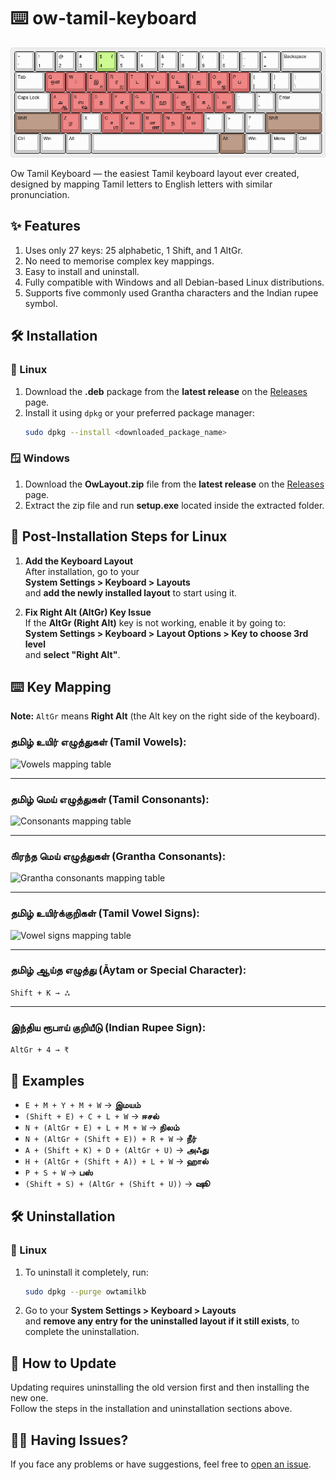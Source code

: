 # ⌨️ ow-tamil-keyboard
![Keyboard layout](./assets/ow-tamil-keyboard-colored.png)

Ow Tamil Keyboard — the easiest Tamil keyboard layout ever created, designed by mapping Tamil letters to English letters with similar pronunciation.

## ✨ Features
1. Uses only 27 keys: 25 alphabetic, 1 Shift, and 1 AltGr.
2. No need to memorise complex key mappings.
3. Easy to install and uninstall.
4. Fully compatible with Windows and all Debian-based Linux distributions.
5. Supports five commonly used Grantha characters and the Indian rupee symbol.

## 🛠️ Installation
### 🐧 Linux
1. Download the **.deb** package from the **latest release** on the [Releases](https://github.com/coderganesh/ow-tamil-keyboard/releases) page.
2. Install it using `dpkg` or your preferred package manager:
   ```bash
   sudo dpkg --install <downloaded_package_name>
### 🪟 Windows
1. Download the **OwLayout.zip** file from the **latest release** on the [Releases](https://github.com/coderganesh/ow-tamil-keyboard/releases) page.
2. Extract the zip file and run **setup.exe** located inside the extracted folder.

## 🔧 Post-Installation Steps for Linux

1. **Add the Keyboard Layout**  
   After installation, go to your  
   **System Settings > Keyboard > Layouts**  
   and **add the newly installed layout** to start using it.

2. **Fix Right Alt (AltGr) Key Issue**  
   If the **AltGr (Right Alt)** key is not working, enable it by going to:  
   **System Settings > Keyboard > Layout Options > Key to choose 3rd level**  
   and **select "Right Alt"**.

## ⌨️ Key Mapping
**Note:** `AltGr` means **Right Alt** (the Alt key on the right side of the keyboard). 

### தமிழ் உயிர் எழுத்துகள் (Tamil Vowels):
![Vowels mapping table](./assets/tamil_vowels_mapping_table.png)

---
### தமிழ் மெய் எழுத்துகள் (Tamil Consonants):
![Consonants mapping table](./assets/tamil_consonants_mapping_table.png)

---
### ௧ிரந்த மெய் எழுத்துகள் (Grantha Consonants):
![Grantha consonants mapping table](./assets/grantha_consonants_mapping_table.png)

---
### தமிழ் உயிர்க்குறிகள் (Tamil Vowel Signs):
![Vowel signs mapping table](./assets/tamil_vowel_signs_mapping_table.png)

---
### தமிழ் ஆய்த எழுத்து (Āytam or Special Character):
`Shift + K → ஃ`

---
### இந்திய ரூபாய் குறியீடு (Indian Rupee Sign):
`AltGr + 4 → ₹`

## 🔡 Examples
- `E + M + Y + M + W` → **இமயம்**
- `(Shift + E) + C + L + W` → **ஈசல்**
- `N + (AltGr + E) + L + M + W` → **நிலம்**
- `N + (AltGr + (Shift + E)) + R + W` → **நீர்**
- `A + (Shift + K) + D + (AltGr + U)` → **அஃது**
- `H + (AltGr + (Shift + A)) + L + W` → **ஹால்**
- `P + S + W` → **பஸ்**
- `(Shift + S) + (AltGr + (Shift + U))` → **ஷூ**

## 🛠️ Uninstallation
### 🐧 Linux
1. To uninstall it completely, run:
   ```bash
   sudo dpkg --purge owtamilkb
2. Go to your **System Settings > Keyboard > Layouts**  
   and **remove any entry for the uninstalled layout if it still exists**, to complete the uninstallation.

## 🔄 How to Update
Updating requires uninstalling the old version first and then installing the new one.  
Follow the steps in the installation and uninstallation sections above.

## 🙋‍♂️ Having Issues?
If you face any problems or have suggestions, feel free to [open an issue](https://github.com/coderganesh/ow-tamil-keyboard/issues).
